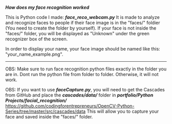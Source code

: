 ***How does my face recognition worked***

This is Python code I made: ***face_reco_webcam.py***
It is made to analyze and recognize faces to people if their face image is in the "faces/" foldier (You need to create the folder by yourself). If your face is not inside the "faces/" folder, you will be displayed as "Unknown" under the green recognizer box of the screen.

In order to display your name, your face image should be named like this: "your_name_example.png".


------------------------------------------------------------------------------------------------------------------------------------------------------------------------
OBS: Make sure to run face recognition python files exactly in the folder you are in. Dont run the python file from folder to folder. Otherwise, it will not work.

OBS: If you want to use ***faceCapture.py***, you will need to get the Cascades from GitHub and place the ***cascades/data/*** folder in ***portfolio/Python Projects/facial_recognition/*** https://github.com/codingforentrepreneurs/OpenCV-Python-Series/tree/master/src/cascades/data
This will allow you to capture your face and saved inside the "faces/" folder.
